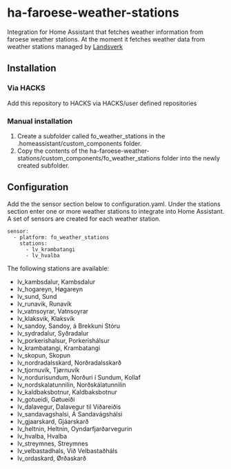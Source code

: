 # ha-faroese-weather-stations
Integration for Home Assistant that fetches weather information from faroese weather stations.
At the moment it fetches weather data from weather stations managed by [Landsverk](https://lv.fo) 
## Installation
### Via HACKS
Add this repository to HACKS via HACKS/user defined repositories
### Manual installation
1) Create a subfolder called fo_weather_stations in the .homeassistant/custom_components folder. 
2) Copy the contents of the ha-faroese-weather-stations/custom_components/fo_weather_stations folder into the newly created subfolder.

## Configuration
Add the the sensor section below to configuration.yaml.
Under the stations section enter one or more weather stations to integrate into Home Assistant.
A set of sensors are created for each weather station.
```
sensor:    
  - platform: fo_weather_stations    
    stations:    
      - lv_krambatangi    
      - lv_hvalba
```
  The following stations are available:
* lv_kambsdalur, Kambsdalur
* lv_hogareyn, Høgareyn
* lv_sund, Sund
* lv_runavik, Runavík
* lv_vatnsoyrar, Vatnsoyrar
* lv_klaksvik, Klaksvík
* lv_sandoy, Sandoy, á Brekkuni Stóru
* lv_sydradalur, Syðradalur
* lv_porkerishalsur, Porkerishálsur
* lv_krambatangi, Krambatangi
* lv_skopun, Skopun
* lv_nordradalsskard, Norðradalsskarð
* lv_tjornuvík, Tjørnuvík
* lv_nordurisundum, Norðuri í Sundum, Kollaf
* lv_nordskalatunnilin, Norðskálatunnilin
* lv_kaldbaksbotnur, Kaldbaksbotnur
* lv_gotueidi, Gøtueiði
* lv_dalavegur, Dalavegur til Viðareiðis
* lv_sandavagshalsi, Á Sandavágshálsi
* lv_gjaarskard, Gjáarskarð
* lv_heltnin, Heltnin, Oyndarfjarðarvegurin
* lv_hvalba, Hvalba
* lv_streymnes, Streymnes
* lv_velbastadhals, Við Velbastaðháls
* lv_ordaskard, Ørðaskarð

